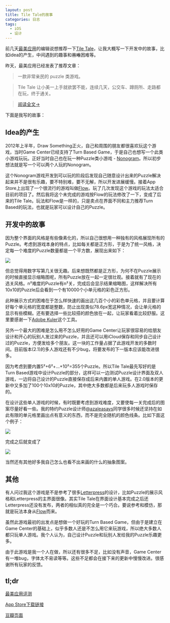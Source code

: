 ```yaml
---
layout: post
title: Tile Tale的故事
categories: 日志
tags:
  - iOS
  - 设计
---
```

前几天[最美应用](http://zuimeia.com/)的编辑说想推荐一下[Tile Tale](https://itunes.apple.com/us/app/tile-tale/id577675173?ls=1&mt=8)，让我大概写一下开发中的故事，比如idea的产生，中间遇到的趣事和~~苦难~~困难等。

昨天，最美应用已经发表了推荐文章：

>一款非常亲民的 puzzle 类游戏。

>Tile Tale 让小美一上手就欲罢不能，连续几天，公交车、蹲厕所、走路都在玩，终于通关。

>[阅读全文→](http://zuimeia.com/app/219/)

下面是我写的故事：

## Idea的产生
2012年上半年，Draw Something正火，自己和周围的朋友都很喜欢玩这个游戏，当时Game Center已经支持了Turn Based Game，于是自己也想写一个此类小游戏玩玩。正好当时自己也在玩一种Puzzle类小游戏 - [Nonogram](http://en.wikipedia.org/wiki/Nonogram)。所以初步想法就是写一个可以两个人玩的Nonogram。

这个Nonogram游戏开发到可以玩的阶段后发现自己随意设计出来的Puzzle解决起来并不是很有乐趣，要不特别难，要不无解，所以开发进展缓慢。接着App Store上出现了一个很流行的游戏叫做[Flow](https://itunes.apple.com/us/app/flow-free/id526641427?mt=8)。玩了几次发现这个游戏的玩法太适合目前的项目了。然后我将这个未完成的游戏按Flow的玩法修改了一下，变成了后来的Tile Tale。玩法和Flow是一样的，只是卖点在界面不同和主力推荐Turn Based的玩法，也就是玩家可以设计自己的Puzzle。

## 开发中的故事

因为整个界面的风格是有些像素化的，所以自己很想用一种独有的风格展现所有的Puzzle。考虑到游戏本身的特点，比如每关都是正方形，于是为了统一风格，决定每一个难度的Puzzle数量都是一个平方数，展现出来如下：

![](https://dl.dropbox.com/s/ox2mqnvqials22b/Photo%20Aug%2008%2C%201%2024%2052%20PM.jpg)

但总觉得用数字写第几关很无趣。后来想既然都是正方形，为何不在Puzzle展示的时候直接显示缩略图呢，所有Puzzle放在一起一定很壮观。接着就有了现在的选关风格。n²难度的Puzzle有n²关，完成后会显示结果缩略图，这样解决所有10x10的Puzzle后会看到一个有10000个小单元格的彩色正方形。

此种展示方式的困难在于怎么样快速的画出这几百个小的彩色单元格，并且要计算好每个单元格的宽度都是整数，防止出现类似78.6px宽这种情况，会让单元格的显示有些模糊。还有要选择一些比较搭的颜色放在一起，让玩家看着比较舒服。这里要感谢一下[Adobe Kuler](https://kuler.adobe.com/)这个工具。

另外一个最大的困难是怎么用不怎么好用的Game Center让玩家很容易的给朋友设计和开心的玩别人发过来的Puzzle，并且还可以用iCloud保存和同步自己设计过的Puzzle，方便发给多个朋友。这一块的工作量占据了此游戏开发的多数时间。目前版本(2.1)的多人游戏还有不少bug，将要发布的下一版本应该能改进很多。

因为考虑到要内置5²+6²+...+10²=355个Puzzle。所以Tile Tale最先写好的是Turn Based游戏中设计Puzzle的部分，这样可以一边测试Puzzle设计界面及双人游戏，一边将自己设计的Puzzle直接保存成后来内置的单人游戏。在2.0版本的更新中又多加了100个10x10的Puzzle，其中绝大多数都是后来玩多人游戏时保存的。

在设计这些单人游戏的时候，有时既要考虑到游戏难度，又要使每一关完成后的图案尽量好看一些。我的特约Puzzle设计师[@azaleasays](https://twitter.com/azaleasays)同学很多时候还坚持在如此有限的单元格里画出点有意义的东西，而不是完全随机的颜色线条。比如下面这个例子：

![](https://dl.dropboxusercontent.com/s/sc8xh0bygsec97t/Screenshot%202013-08-08%2015.22.57.png)

完成之后就变成了

![](https://dl.dropboxusercontent.com/s/9luqxp7u7r4a4t0/Screenshot%202013-08-08%2015.24.12.png)

当然还有其他好多我自己怎么也看不出来画的什么的抽象图案。

## 其他

有人问过我这个游戏是不是参考了很多[Letterpress](https://itunes.apple.com/us/app/letterpress-word-game/id526619424?mt=8)的设计，比如Puzzle的展示风格和Letterpress的主界面很像。其实Tile Tale在界面设计基本完成之后还Letterpress还没有发布，两者的相似真的完全是一个巧合。要说参考和模仿，那就是玩法本身从[Flow](https://itunes.apple.com/us/app/flow-free/id526641427?mt=8)而来。

虽然此游戏最初的出发点是想做一个好玩的Turn Based Game，但由于是建立在Game Center的基础上，似乎多数人还是不怎么用它来玩游戏，所以绝大多数人都只玩单人游戏。我个人认为，自己设计Puzzle和玩别人发给我的Puzzle乐趣更多。

由于此游戏是我一个人在做，所以还有很多不足，比如没有声音，Game Center有一堆bug，字体太不易读等等。这些不足都会在接下来的更新中慢慢改进。很感谢所有玩家的反馈。

## tl;dr
[最美应用评测](http://zuimeia.com/app/219/)

[App Store下载链接](https://itunes.apple.com/us/app/tile-tale/id577675173?ls=1&mt=8)

[豆瓣页面](http://www.douban.com/subject/20512589/)